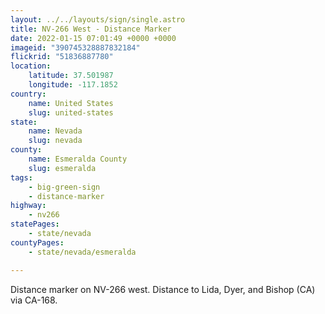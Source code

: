 ```yaml
---
layout: ../../layouts/sign/single.astro
title: NV-266 West - Distance Marker
date: 2022-01-15 07:01:49 +0000 +0000
imageid: "390745328887832184"
flickrid: "51836887780"
location:
    latitude: 37.501987
    longitude: -117.1852
country:
    name: United States
    slug: united-states
state:
    name: Nevada
    slug: nevada
county:
    name: Esmeralda County
    slug: esmeralda
tags:
    - big-green-sign
    - distance-marker
highway:
    - nv266
statePages:
    - state/nevada
countyPages:
    - state/nevada/esmeralda

---
```

Distance marker on NV-266 west.  Distance to Lida, Dyer, and Bishop (CA) via CA-168.